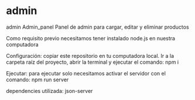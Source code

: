 # admin
admin
Admin_panel
Panel de admin para cargar, editar y eliminar productos

Como requisito previo necesitamos tener instalado node.js en nuestra computadora

Configuración: copiar este repositorio en tu computadora local. Ir a la carpeta raíz del proyecto, abrir la terminal y ejecutar el comando: npm i

Ejecutar: para ejecutar solo necesitamos activar el servidor con el comando: npm run server

dependencies utilizada:
    json-server
